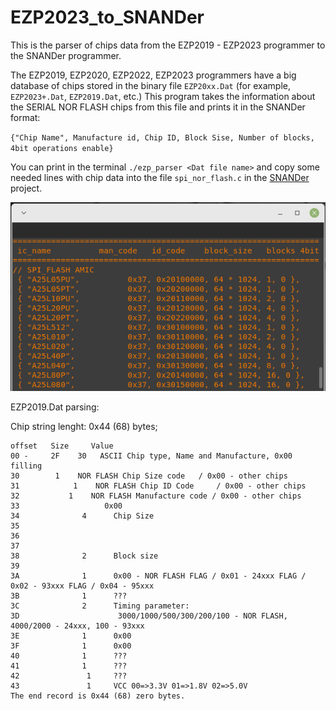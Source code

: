# EZP2023_to_SNANDer
This is the parser of chips data from the EZP2019 - EZP2023 programmer to the SNANDer programmer.

The EZP2019, EZP2020, EZP2022, EZP2023 programmers have a big database of chips 
stored in the binary file `EZP20xx.Dat` (for example, `EZP2023+.Dat`, `EZP2019.Dat`, etc.) 
This program takes the information about the SERIAL NOR FLASH chips from this file 
and prints it in the SNANDer format:

`{"Chip Name", Manufacture id, Chip ID, Block Sise, Number of blocks, 4bit operations enable}`

You can print in the terminal `./ezp_parser <Dat file name>` and copy some needed lines with chip data into the file `spi_nor_flash.c` 
in the [SNANDer](https://github.com/McMCCRU/SNANDer) project.  

 ![The screenshot](https://github.com/bigbigmdm/EZP2023_to_SNANDer/raw/main/ezp_parser.png)  

EZP2019.Dat parsing:

Chip string lenght: 0x44 (68) bytes;

```
offset	 Size	  Value
00 -     2F	   30	ASCII Chip type, Name and Manufacture, 0x00 filling
30        1	   NOR FLASH Chip Size code   / 0x00 - other chips
31		      1    NOR FLASH Chip ID Code     / 0x00 - other chips
32 		     1    NOR FLASH Manufacture code / 0x00 - other chips
33	 		         0x00
34 			    4	   Chip Size
35 	
36 	  
37 
38 			    2	   Block size
39 
3A 			    1	   0x00 - NOR FLASH FLAG / 0x01 - 24xxx FLAG / 0x02 - 93xxx FLAG / 0x04 - 95xxx
3B 			    1	   ???
3C 			    2	   Timing parameter:
3D 				        3000/1000/500/300/200/100 - NOR FLASH, 4000/2000 - 24xxx, 100 - 93xxx
3E 			    1	   0x00
3F 			    1	   0x00
40 			    1	   ???
41 			    1	   ???
42			     1	   ???
43			     1	   VCC 00=>3.3V 01=>1.8V 02=>5.0V
The end record is 0x44 (68) zero bytes.
```
